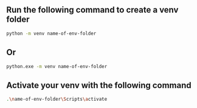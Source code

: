 

## Run the following command to create a venv folder
```bash
python -m venv name-of-env-folder
```
## Or
```bash
python.exe -m venv name-of-env-folder
```

## Activate your venv with the following command
```bash
.\name-of-env-folder\Scripts\activate
```